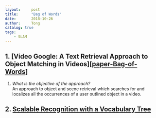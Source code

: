 ```yaml
---
layout:     post
title:      "Bag of Words"
date:       2018-10-26
author:     Tong
catalog: true
tags:
    - SLAM
---
```


## 1. [Video Google: A Text Retrieval Approach to Object Matching in Videos][[paper-Bag-of-Words]]

1. _What is the objective of the approach?_
<br> An approach to object and scene retrieval which searches for and localizes all the occurrences of a user outlined object in a video.

## 2. [Scalable Recognition with a Vocabulary Tree][paper-vocabulary-tree]


[paper-Bag-of-Words]: http://www.robots.ox.ac.uk/~vgg/publications/papers/sivic03.pdf
[paper-vocabulary-tree]: http://www-inst.eecs.berkeley.edu/~cs294-6/fa06/papers/nister_stewenius_cvpr2006.pdf